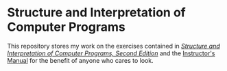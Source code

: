 # Structure and Interpretation of Computer Programs

This repository stores my work on the exercises contained in [*Structure and Interpretation of Computer Programs, Second Edition*](https://mitpress.mit.edu/sites/default/files/sicp/index.html) and the [Instructor's Manual](https://mitpress.mit.edu/books/instructors-manual-ta-structure-and-interpretation-computer-programs-second-edition) for the benefit of anyone who cares to look.
